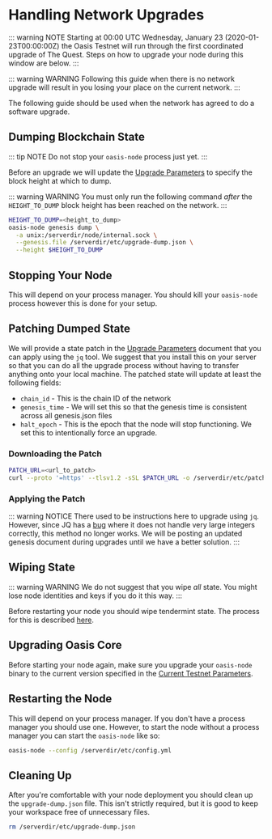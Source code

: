 # Handling Network Upgrades

::: warning NOTE
Starting at 00:00 UTC Wednesday, January 23 (2020-01-23T00:00:00Z) the
Oasis Testnet will run through the first coordinated upgrade of The Quest. Steps
on how to upgrade your node during this window are below.
:::

::: warning WARNING
Following this guide when there is no network upgrade will result in you
losing your place on the current network.
:::

The following guide should be used when the network has agreed to do a software
upgrade.

## Dumping Blockchain State

::: tip NOTE
Do not stop your `oasis-node` process just yet.
:::

Before an upgrade we will update the [Upgrade Parameters] to specify the block
height at which to dump.

::: warning WARNING
You must only run the following command _after_ the `HEIGHT_TO_DUMP` block
height has been reached on the network.
:::

```bash
HEIGHT_TO_DUMP=<height_to_dump>
oasis-node genesis dump \
  -a unix:/serverdir/node/internal.sock \
  --genesis.file /serverdir/etc/upgrade-dump.json \
  --height $HEIGHT_TO_DUMP
```

## Stopping Your Node

This will depend on your process manager. You should kill your `oasis-node`
process however this is done for your setup.

## Patching Dumped State

We will provide a state patch in the [Upgrade Parameters] document that you
can apply using the `jq` tool. We suggest that you install this on your server
so that you can do all the upgrade process without having to transfer anything
onto your local machine. The patched state will update at least the following
fields:

* `chain_id` - This is the chain ID of the network
* `genesis_time` - We will set this so that the genesis time is consistent
  across all genesis.json files
* `halt_epoch` - This is the epoch that the node will stop functioning. We set
  this to intentionally force an upgrade.

### Downloading the Patch

```bash
PATCH_URL=<url_to_patch>
curl --proto '=https' --tlsv1.2 -sSL $PATCH_URL -o /serverdir/etc/patch.json
```

### Applying the Patch

::: warning NOTICE
There used to be instructions here to upgrade using `jq`. However, since JQ has
a [bug](https://github.com/stedolan/jq/issues/369) where it does not handle very
large integers correctly, this method no longer works. We will be posting an
updated genesis document during upgrades until we have a better solution.
:::

## Wiping State

::: warning WARNING
We do not suggest that you wipe _all_ state. You might lose node identities and
keys if you do it this way.
:::

Before restarting your node you should wipe tendermint state. The process for
this is described [here](./wiping-node-state.md#state-wipe-and-keep-node-identity).

## Upgrading Oasis Core

Before starting your node again, make sure you upgrade your `oasis-node` binary
to the current version specified in the [Current Testnet Parameters].

## Restarting the Node

This will depend on your process manager. If you don't have a process manager
you should use one. However, to start the node without a process manager you can
start the `oasis-node` like so:

```bash
oasis-node --config /serverdir/etc/config.yml
```

## Cleaning Up

After you're comfortable with your node deployment you should clean up the
`upgrade-dump.json` file. This isn't strictly required, but it is good to keep
your workspace free of unnecessary files.

```bash
rm /serverdir/etc/upgrade-dump.json
```

[Upgrade Parameters]: ./../current-testnet-parameters.md#upgrade-parameters
[Current Testnet Parameters]: ./../current-testnet-parameters.md
